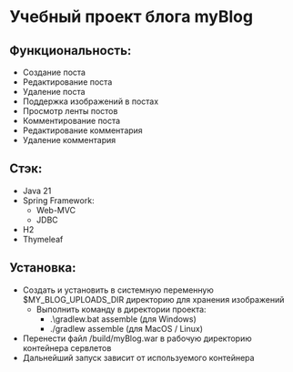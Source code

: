 # Учебный проект блога myBlog
## Функциональность:
- Создание поста
- Редактирование поста
- Удаление поста
- Поддержка изображений в постах
- Просмотр ленты постов
- Комментирование поста
- Редактирование комментария
- Удаление комментария

## Стэк:
- Java 21
- Spring Framework:
  - Web-MVC
  - JDBC
- H2
- Thymeleaf
## Установка:
- Создать и установить в системную переменную $MY_BLOG_UPLOADS_DIR директорию для хранения изображений
  - Выполнить команду в директории проекта: 
    - .\gradlew.bat assemble (для Windows)
    - ./gradlew assemble (для MacOS / Linux)
- Перенести файл /build/myBlog.war в рабочую директорию контейнера сервлетов
- Дальнейший запуск зависит от используемого контейнера